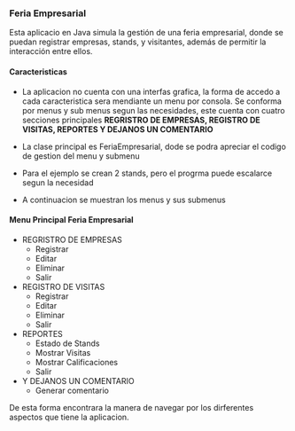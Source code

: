 ### Feria Empresarial

Esta aplicacio en Java simula la gestión de una feria empresarial, donde se puedan registrar empresas, stands, y visitantes, además de permitir la interacción entre ellos.

#### Caracteristicas 
- La aplicacion no cuenta con una interfas grafica, la forma de accedo a cada caracteristica sera mendiante un menu por consola. Se conforma por menus y sub menus segun las necesidades, este cuenta con cuatro secciones principales **REGRISTRO DE EMPRESAS, REGISTRO DE VISITAS, REPORTES Y DEJANOS UN COMENTARIO**
- La clase principal es FeriaEmpresarial, dode se podra apreciar el codigo de gestion del menu y submenu
- Para el ejemplo se crean 2 stands, pero el progrma puede escalarce segun la necesidad

- A continuacion se muestran los menus y sus submenus

#### Menu Principal Feria Empresarial
                
+ REGRISTRO DE EMPRESAS
	- Registrar
	-  Editar
	-  Eliminar
	- Salir
+ REGISTRO DE VISITAS
	+ Registrar
	-  Editar
	-  Eliminar
	- Salir
+ REPORTES
	+ Estado de Stands
	+ Mostrar Visitas
	+ Mostrar Calificaciones
	+ Salir
+ Y DEJANOS UN COMENTARIO
	+ Generar comentario

De esta forma encontrara la manera de navegar por los dirferentes aspectos que tiene la aplicacion.
